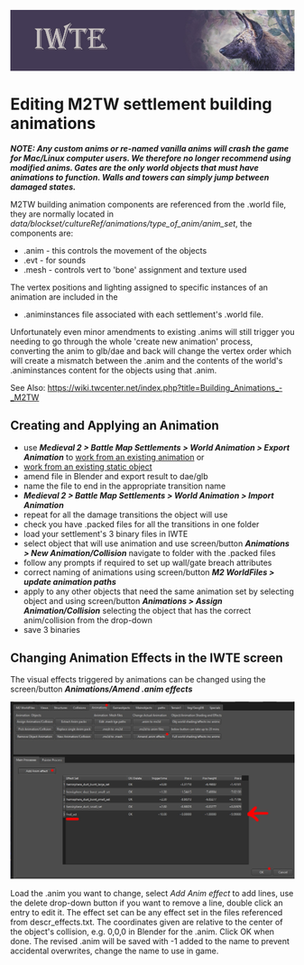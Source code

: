 ![IWTE banner](../IWTEgithub_images/IWTEbanner.jpg)
# Editing M2TW settlement building animations

***NOTE: Any custom anims or re-named vanilla anims will crash the game for Mac/Linux computer users.  We therefore no longer recommend using modified anims.  Gates are the only world objects that must have animations to function. Walls and towers can simply jump between damaged states.***

M2TW building animation components are referenced from the .world file, they are normally located in *data/blockset/cultureRef/animations/type_of_anim/anim_set*, the components are:
* .anim - this controls the movement of the objects
* .evt - for sounds
* .mesh - controls vert to 'bone' assignment and texture used

The vertex positions and lighting assigned to specific instances of an animation are included in the  
*  .animinstances file associated with each settlement's .world file.

Unfortunately even minor amendments to existing .anims will still trigger you needing to go through the whole 'create new animation' process, converting the anim to glb/dae and back will change the vertex order which will create a mismatch between the .anim and the contents of the world's .animinstances content for the objects using that .anim.

See Also: https://wiki.twcenter.net/index.php?title=Building_Animations_-_M2TW

## Creating and Applying an Animation

* use ***Medieval 2 > Battle Map Settlements > World Animation > Export Animation*** to [work from an existing animation](M2_building_animations_in_Blender.md#editing-existing-anims-in-blender) or
* [work from an existing static object](M2_building_animations_in_Blender.md#finding-your-starting-point)
* amend file in Blender and export result to dae/glb
* name the file to end in the appropriate transition name
* ***Medieval 2 > Battle Map Settlements > World Animation > Import Animation***
* repeat for all the damage transitions the object will use
* check you have .packed files for all the transitions in one folder
* load your settlement's 3 binary files in IWTE
* select object that will use animation and use screen/button ***Animations > New Animation/Collision*** navigate to folder with the .packed files
* follow any prompts if required to set up wall/gate breach attributes
* correct naming of animations using screen/button ***M2 WorldFiles > update animation paths***
* apply to any other objects that need the same animation set by selecting object and using screen/button ***Animations > Assign Animation/Collision*** selecting the object that has the correct anim/collision from the drop-down
* save 3 binaries

## Changing Animation Effects in the IWTE screen

The visual effects triggered by animations can be changed using the screen/button ***Animations/Amend .anim effects***  

![M2_building_anim_change_effect](../IWTEgithub_images/M2_building_anim_change_effect.jpg)

Load the .anim you want to change, select *Add Anim effect* to add lines, use the delete drop-down button if you want to remove a line, double click an entry to edit it.  The effect set can be any effect set in the files referenced from descr_effects.txt.  The coordinates given are relative to the center of the object's collision, e.g. 0,0,0 in Blender for the .anim.  Click OK when done.  The revised .anim will be saved with -1 added to the name to prevent accidental overwrites, change the name to use in game.
